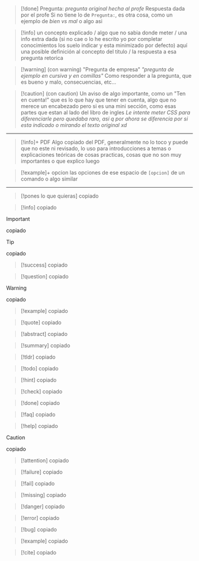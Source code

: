 >[!done] Pregunta: *pregunta original hecha al profe*
>Respuesta dada por el profe
>Si no tiene lo de `Pregunta:`, es otra cosa, como un ejemplo de *bien vs mal* o  algo asi


>[!info] un concepto explicado / algo que no sabia donde meter / una info extra dada (si no cae o lo he escrito yo por completar conocimientos los suelo indicar y esta minimizado por defecto)
>aquí una posible definición al concepto del titulo / la respuesta a esa pregunta retorica

>[!warning] (con warning) "Pregunta de empresa"
>*"pregunta de ejemplo en cursiva y en comillas"*
>Como responder a la pregunta, que es bueno y malo, consecuencias, etc...

>[!caution] (con caution) Un aviso de algo importante, como un "Ten en cuenta!"
>que es lo que hay que tener en cuenta, algo que no merece un encabezado pero si es una mini sección, como esas partes que estan al lado del libro de ingles
>*Le intente meter CSS para diferenciarle pero quedaba raro, asi q por ahora se diferencia por si esta indicado o mirando el texto original xd*

---


>[!info]+ PDF
>Algo copiado del PDF, generalmente no lo toco y puede que no este ni revisado, lo uso para introducciones a temas o explicaciones teóricas de cosas practicas, cosas que no son muy importantes o que explico luego

>[!example]+ opcion
>las opciones de
>ese espacio de 
>``[opcion]``
>de un comando
>o algo similar

---
>[!pones lo que quieras]
> copiado

>[!info]
> copiado

>[!important]
> copiado

>[!tip]
> copiado

>[!success]
> copiado

>[!question]
> copiado

>[!warning]
> copiado

>[!example]
> copiado

>[!quote]
> copiado

>[!abstract]
> copiado

>[!summary]
> copiado

>[!tldr]
> copiado

>[!todo]
> copiado

>[!hint]
> copiado

>[!check]
> copiado

>[!done]
> copiado

>[!faq]
> copiado

>[!help]
> copiado

>[!caution]
> copiado

>[!attention]
> copiado

>[!failure]
> copiado

>[!fail]
> copiado

>[!missing]
> copiado

>[!danger]
> copiado

>[!error]
> copiado

>[!bug]
> copiado

>[!example]
> copiado

>[!cite]
> copiado

